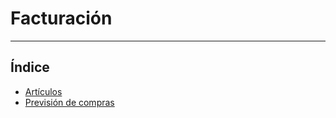 # Facturación
----------------------

## Índice

  * [Artículos](./articulos.md)
  * [Previsión de compras](./previsioncompras.md)
  